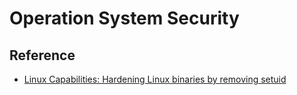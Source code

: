 # Operation System Security

## Reference

* [Linux Capabilities: Hardening Linux binaries by removing setuid](https://linux-audit.com/linux-capabilities-hardening-linux-binaries-by-removing-setuid/)